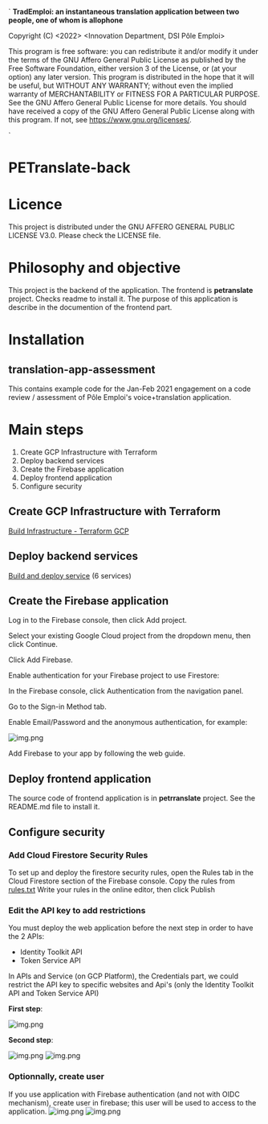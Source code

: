`
**TradEmploi: an instantaneous translation application between two people, one of whom is allophone**

Copyright (C) <2022>  <Innovation Department, DSI Pôle Emploi>

This program is free software: you can redistribute it and/or modify it under the terms of the GNU Affero General Public License as published by the Free Software Foundation, either version 3 of the License, or (at your option) any later version.
This program is distributed in the hope that it will be useful, but WITHOUT ANY WARRANTY; without even the implied warranty of MERCHANTABILITY or FITNESS FOR A PARTICULAR PURPOSE.  See the GNU Affero General Public License for more details.
You should have received a copy of the GNU Affero General Public License along with this program.  If not, see https://www.gnu.org/licenses/.

`

# PETranslate-back

# Licence
This project is distributed under the GNU AFFERO GENERAL PUBLIC LICENSE V3.0. Please check the LICENSE file.

# Philosophy and objective

This project is the backend of the application. The frontend is **petranslate** project. Checks readme to install it.
The purpose of this application is describe in the documention of the frontend part.

# Installation

## translation-app-assessment
This contains example code for the Jan-Feb 2021 engagement on a code review / assessment of Pôle Emploi's voice+translation application.


# Main steps

1. Create GCP Infrastructure with Terraform
2. Deploy backend services
3. Create the Firebase application
4. Deploy frontend application
5. Configure security

## Create GCP Infrastructure with Terraform 
[Build Infrastructure - Terraform GCP](translation-app-assessment/terraform/README.md)


## Deploy backend services
[Build and deploy service](translation-app-assessment/backend/README.md)
(6 services)

## Create the Firebase application

Log in to the Firebase console, then click Add project.

Select your existing Google Cloud project from the dropdown menu, then click Continue.

Click Add Firebase.

Enable authentication for your Firebase project to use Firestore:

In the Firebase console, click Authentication from the navigation panel.

Go to the Sign-in Method tab.

Enable Email/Password and the anonymous authentication, for example:

![img.png](./images/img4.png)

Add Firebase to your app by following the web guide.


## Deploy frontend application
The source code of frontend application is in **petrranslate** project. See the README.md file to install it.

## Configure security

### Add Cloud Firestore Security Rules

To set up and deploy the firestore security rules, open the Rules tab in the Cloud Firestore section of the Firebase console.
Copy the rules from [rules.txt](./firestore_rules/rules.txt) Write your rules in the online editor, then click Publish

### Edit the API key to add restrictions

You must deploy the web application before the next step in order to have the 2 APIs:
- Identity Toolkit API
- Token Service API

In APIs and Service (on GCP Platform), the Credentials part, we could restrict the API key to specific websites and Api's (only the Identity Toolkit API and
Token Service API)

**First step**:

![img.png](images/img.png)

**Second step**:

![img.png](images/img2.png)
![img.png](images/img3.png)

### Optionnally, create user
If you use application with Firebase authentication (and not with OIDC mechanism), create user in firebase; this user will be used to access to the application.
![img.png](images/img5.png)
![img.png](images/img6.png)
